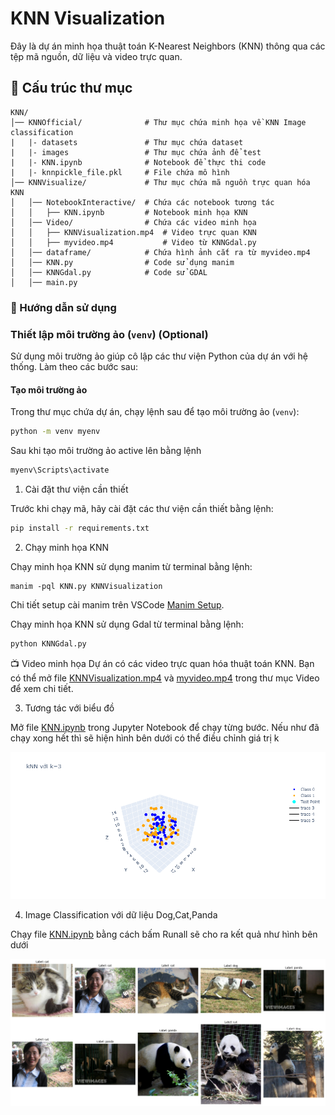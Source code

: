 # KNN Visualization

Đây là dự án minh họa thuật toán K-Nearest Neighbors (KNN) thông qua các tệp mã nguồn, dữ liệu và video trực quan.

## 📁 Cấu trúc thư mục
```
KNN/
│── KNNOfficial/              # Thư mục chứa minh họa về KNN Image classification
|   |- datasets               # Thư mục chứa dataset   
|   |- images                 # Thư mục chứa ảnh để test
|   |- KNN.ipynb              # Notebook để thực thi code
|   |- knnpickle_file.pkl     # File chứa mô hình
│── KNNVisualize/             # Thư mục chứa mã nguồn trực quan hóa KNN
│   │── NotebookInteractive/  # Chứa các notebook tương tác
│   │   ├── KNN.ipynb         # Notebook minh họa KNN
│   │── Video/                # Chứa các video minh họa
│   │   ├── KNNVisualization.mp4  # Video trực quan KNN
│   │   ├── myvideo.mp4           # Video từ KNNGdal.py
│   │── dataframe/            # Chứa hình ảnh cắt ra từ myvideo.mp4
│   │── KNN.py                # Code sử dụng manim
│   │── KNNGdal.py            # Code sử GDAL
│   │── main.py               
```
### 🚀 Hướng dẫn sử dụng

### Thiết lập môi trường ảo (`venv`) (Optional)
Sử dụng môi trường ảo giúp cô lập các thư viện Python của dự án với hệ thống. Làm theo các bước sau:

#### Tạo môi trường ảo
Trong thư mục chứa dự án, chạy lệnh sau để tạo môi trường ảo (`venv`):

```bash
python -m venv myenv
```

Sau khi tạo môi trường ảo active lên bằng lệnh
```bash
myenv\Scripts\activate
```

1. Cài đặt thư viện cần thiết

Trước khi chạy mã, hãy cài đặt các thư viện cần thiết bằng lệnh:

```bash
pip install -r requirements.txt 
```

2. Chạy minh họa KNN

Chạy minh họa KNN sử dụng manim từ terminal bằng lệnh:
```
manim -pql KNN.py KNNVisualization
```
Chi tiết setup cài manim trên VSCode [Manim Setup](https://www.youtube.com/watch?v=ib-I3ayqFaw).

Chạy minh họa KNN sử dụng Gdal từ terminal bằng lệnh:

```bash
python KNNGdal.py

```
📺 Video minh họa
Dự án có các video trực quan hóa thuật toán KNN. Bạn có thể mở file [KNNVisualization.mp4](/KNN/KNNVisualize/Video/KNNVisualization.mp4) và [myvideo.mp4](/KNN/KNNVisualize/Video/myvideo.mp4) trong thư mục Video để xem chi tiết.

3. Tương tác với biểu đồ

Mở file [KNN.ipynb](/KNN/KNNVisualize/NotebookInteractive/KNN.ipynb) trong Jupyter Notebook để chạy từng bước.
Nếu như đã chạy xong hết thì sẽ hiện hình bên dưới có thể điều chỉnh giá trị k

![alt text](/KNN/KNNVisualize/NotebookInteractive/newplot.png "Title")

4. Image Classification với dữ liệu Dog,Cat,Panda

Chạy file [KNN.ipynb](/KNN/KNNOfficial/KNN.ipynb) bằng cách bấm Runall sẽ cho ra kết quả như hình bên dưới

![alt text](/KNN/KNNOfficial/output.png "Title")
